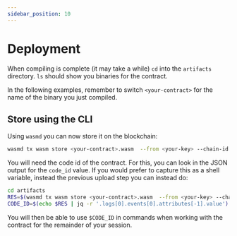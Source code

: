 ```yaml
---
sidebar_position: 10
---
```


# Deployment

When compiling is complete (it may take a while) `cd` into the `artifacts` directory. `ls` should show you binaries for
the contract.

In the following examples, remember to switch `<your-contract>` for the name of the binary you just compiled.

## Store using the CLI

Using `wasmd` you can now store it on the blockchain:

```sh
wasmd tx wasm store <your-contract>.wasm  --from <your-key> --chain-id <chain-id> --gas auto
```

You will need the code id of the contract. For this, you can look in the JSON output for the `code_id` value. If you
would prefer to capture this as a shell variable, instead the previous upload step you can instead do:

```sh
cd artifacts
RES=$(wasmd tx wasm store <your-contract>.wasm  --from <your-key> --chain-id=<chain-id> --gas auto -y)
CODE_ID=$(echo $RES | jq -r '.logs[0].events[0].attributes[-1].value')
```

You will then be able to use `$CODE_ID` in commands when working with the contract for the remainder of your session.
